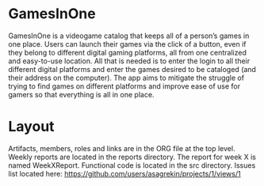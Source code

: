 # GamesInOne
GamesInOne is a videogame catalog that keeps all of a person’s games in one place. Users can launch their games via the click of a button, even if they belong to different digital gaming platforms, all from one centralized and easy-to-use location. All that is needed is to enter the login to all their different digital platforms and enter the games desired to be cataloged (and their address on the computer). The app aims to mitigate the struggle of trying to find games on different platforms and improve ease of use for gamers so that everything is all in one place.
# Layout
Artifacts, members, roles and links are in the ORG file at the top level. Weekly reports are located in the reports directory. The report for week X is named WeekXReport. Functional code is located in the src directory.
Issues list located here: https://github.com/users/asagrekin/projects/1/views/1
